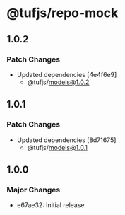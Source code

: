 # @tufjs/repo-mock

## 1.0.2

### Patch Changes

- Updated dependencies [4e4f6e9]
  - @tufjs/models@1.0.2

## 1.0.1

### Patch Changes

- Updated dependencies [8d71675]
  - @tufjs/models@1.0.1

## 1.0.0

### Major Changes

- e67ae32: Initial release
